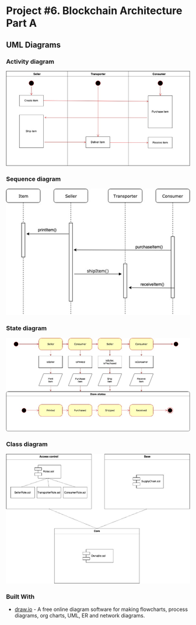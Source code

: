 # Project #6. Blockchain Architecture Part A

## UML Diagrams

### Activity diagram

![activity diagram](./activity_diagram.jpg?raw=true "Activity diagram")

### Sequence diagram

![sequence diagram](./sequence_diagram.jpg?raw=true "Sequence diagram")

### State diagram

![state diagram](./state_diagram.jpg?raw=true "State diagram")

### Class diagram

![class diagram](./class_diagram.jpg?raw=true "Class diagram")

### Built With

* [draw.io](https://www.draw.io) - A free online diagram software for making flowcharts, process diagrams, org charts, UML, ER and network diagrams.